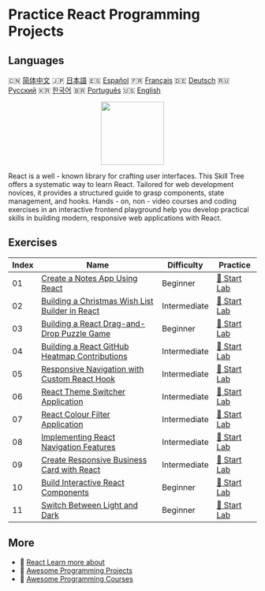 # Practice React Programming Projects

## Languages

🇨🇳 [简体中文](README_zh.md) 🇯🇵 [日本語](README_ja.md) 🇪🇸 [Español](README_es.md) 🇫🇷 [Français](README_fr.md) 🇩🇪 [Deutsch](README_de.md) 🇷🇺 [Русский](README_ru.md) 🇰🇷 [한국어](README_ko.md) 🇧🇷 [Português](README_pt.md) 🇺🇸 [English](README.md) 

<div align="center">
<img width="128px" src="https://file.labex.io/path/nUDMNpUKFvpT.png">
</div>

React is a well - known library for crafting user interfaces. This Skill Tree offers a systematic way to learn React. Tailored for web development novices, it provides a structured guide to grasp components, state management, and hooks. Hands - on, non - video courses and coding exercises in an interactive frontend playground help you develop practical skills in building modern, responsive web applications with React.

## Exercises

|   Index | Name                                                                                                                                | Difficulty   | Practice                                                                                         |
|---------|-------------------------------------------------------------------------------------------------------------------------------------|--------------|--------------------------------------------------------------------------------------------------|
|      01 | [Create a Notes App Using React](https://labex.io/courses/project-create-a-notes-app-using-react)                                   | Beginner     | [🚀 Start Lab](https://labex.io/courses/project-create-a-notes-app-using-react)                  |
|      02 | [Building a Christmas Wish List Builder in React](https://labex.io/courses/project-building-a-christmas-wish-list-builder-in-react) | Intermediate | [🚀 Start Lab](https://labex.io/courses/project-building-a-christmas-wish-list-builder-in-react) |
|      03 | [Building a React Drag-and-Drop Puzzle Game](https://labex.io/courses/project-building-a-react-drag-and-drop-puzzle-game)           | Beginner     | [🚀 Start Lab](https://labex.io/courses/project-building-a-react-drag-and-drop-puzzle-game)      |
|      04 | [Building a React GitHub Heatmap Contributions](https://labex.io/courses/project-building-a-react-github-heatmap-contributions)     | Intermediate | [🚀 Start Lab](https://labex.io/courses/project-building-a-react-github-heatmap-contributions)   |
|      05 | [Responsive Navigation with Custom React Hook](https://labex.io/courses/project-browser-window-size)                                | Intermediate | [🚀 Start Lab](https://labex.io/courses/project-browser-window-size)                             |
|      06 | [React Theme Switcher Application](https://labex.io/courses/project-change-page-theme)                                              | Intermediate | [🚀 Start Lab](https://labex.io/courses/project-change-page-theme)                               |
|      07 | [React Colour Filter Application](https://labex.io/courses/project-colour-filter)                                                   | Intermediate | [🚀 Start Lab](https://labex.io/courses/project-colour-filter)                                   |
|      08 | [Implementing React Navigation Features](https://labex.io/courses/project-navigation-features)                                      | Intermediate | [🚀 Start Lab](https://labex.io/courses/project-navigation-features)                             |
|      09 | [Create Responsive Business Card with React](https://labex.io/courses/project-personal-card-generator)                              | Intermediate | [🚀 Start Lab](https://labex.io/courses/project-personal-card-generator)                         |
|      10 | [Build Interactive React Components](https://labex.io/courses/project-show-and-hide)                                                | Beginner     | [🚀 Start Lab](https://labex.io/courses/project-show-and-hide)                                   |
|      11 | [Switch Between Light and Dark](https://labex.io/courses/project-switch-between-light-and-dark)                                     | Beginner     | [🚀 Start Lab](https://labex.io/courses/project-switch-between-light-and-dark)                   |

## More

- 🔗 [React Learn more about](https://labex.io/skilltrees/react)
- 🔗 [Awesome Programming Projects](https://github.com/labex-labs/awesome-programming-projects)
- 🔗 [Awesome Programming Courses](https://github.com/labex-labs/awesome-programming-courses)

